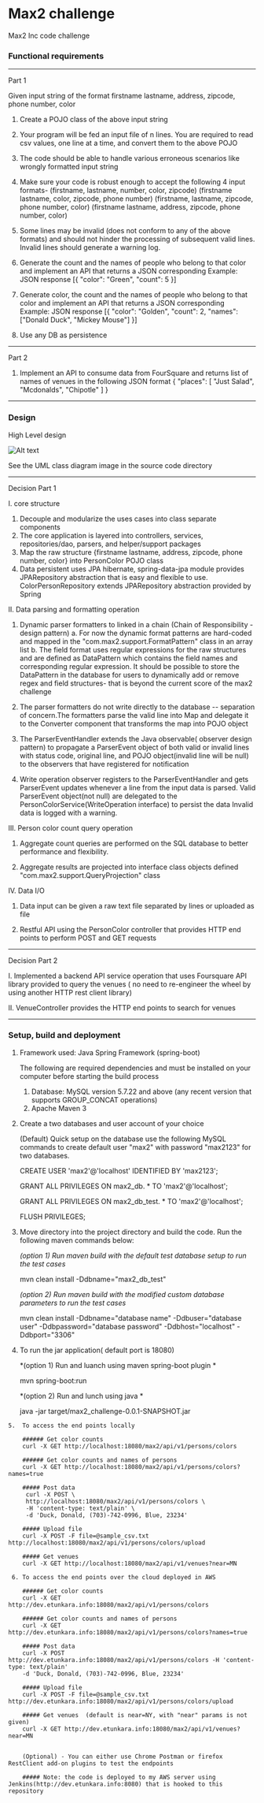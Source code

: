 # Max2 challenge
Max2 Inc code challenge


### Functional requirements
---------------------------------------------

Part 1

Given input string of the format
firstname lastname, address, zipcode, phone number, color

1. Create a POJO class of the above input string

2. Your program will be fed an input file of n lines. You are required to read csv values, one line at a time, and convert them to the above POJO

3. The code should be able to handle various erroneous scenarios like wrongly formatted input string

4. Make sure your code is robust enough to accept the following 4 input formats-
     (firstname, lastname, number, color, zipcode)
     (firstname lastname, color, zipcode, phone number)
     (firstname, lastname, zipcode, phone number, color)
     (firstname lastname, address, zipcode, phone number, color)

5. Some lines may be invalid (does not conform to any of the above formats) and should not hinder the processing of subsequent valid lines. 
   Invalid lines should generate a warning log.

6. Generate the count and the names of people who belong to that color and implement an API that returns a JSON corresponding
     Example: JSON response
           [{
			"color": "Green",
			"count": 5
			}]
7. Generate color, the count and the names of people who belong to that color and implement an API that returns a JSON corresponding
     Example: JSON response
             [{
               "color": "Golden",
			   "count": 2,
			   "names": ["Donald Duck", "Mickey Mouse"]
			 }]
8. Use any DB as persistence

---------------------------------------------

Part 2

 1. Implement an API to consume data from FourSquare and returns list of names of venues in the following JSON format
      {
			"places": [
				"Just Salad",
				"Mcdonalds",
				"Chipotle" ]
	  }
	  
------------------------------------------
### Design

High Level design

![Alt text](max2_challenge_HDL.png?raw=true "Max2 Challenge HLD")

See the UML class diagram image in the source code directory

-------------------------------------------------
Decision Part 1

I. core structure
   1. Decouple and modularize the uses cases into class separate components
   2. The core application is layered into controllers, services, repositories/dao, parsers, and helper/support packages
   3. Map the raw structure {firstname lastname, address, zipcode, phone number, color} into  PersonColor POJO class 
   4. Data persistent uses JPA hibernate, spring-data-jpa module provides JPARepository abstraction that is easy and flexible to use. 
      ColorPersonRepository extends JPARepository abstraction provided by Spring

II. Data parsing and formatting  operation    
   1. Dynamic parser formatters to linked in  a chain (Chain of Responsibility - design pattern)
       a. For now the dynamic format patterns are hard-coded and mapped in the "com.max2.support.FormatPattern" class in an array list 
       b. The field format uses regular expressions for the raw structures  and are defined as DataPattern which contains the field names 
          and corresponding regular expression. It should be possible to store the DataPattern in the database for users to dynamically add or 
          remove regex and field structures- that is beyond the current score of the max2 challenge
          
   2. The parser formatters do not write directly to the database -- separation of concern.The formatters parse the valid line into Map
      and  delegate it to the Converter component that transforms the map into POJO object
   
   3. The ParserEventHandler extends the Java observable( observer design pattern) to propagate a ParserEvent object of both valid or invalid lines 
      with status code, original line, and POJO object(invalid line will be null) to the observers that have registered for notification
      
   4. Write operation observer registers to the ParserEventHandler  and gets ParserEvent updates whenever a line from the input data is parsed.
      Valid ParserEvent object(not null) are delegated to the PersonColorService(WriteOperation interface) to persist the data
      Invalid data is logged with a warning.
 
 III. Person color count query operation
   1.  Aggregate count queries are performed on the SQL database to better performance and flexibility.
  
   2.  Aggregate results are projected into interface class objects defined "com.max2.support.QueryProjection" class
 
 
 IV. Data I/O
   1. Data input can be given a raw text file separated by lines or uploaded  as file
   
   2. Restful API using the PersonColor controller that provides HTTP end points to perform POST and GET requests
  

----------------------------------------

Decision Part 2

  I. Implemented a backend API service operation that uses Foursquare API library provided to query the venues
      ( no need to re-engineer the wheel by using another HTTP rest client library)
     
  II. VenueController provides the HTTP end points to search for venues

 ---------------------------------------


### Setup, build and deployment  
  1. Framework used: Java Spring Framework (spring-boot)
  
     The following are required dependencies and must be installed on your computer before starting the build process
       1. Database: MySQL version 5.7.22  and above (any recent version that supports GROUP_CONCAT operations)
       2. Apache Maven 3 
    
  2. Create a two databases and user account of your choice
           
        (Default) Quick setup on the database use the following MySQL commands to create default user "max2" with password "max2123" for two databases.
      
        CREATE USER 'max2'@'localhost' IDENTIFIED BY 'max2123';
            
		GRANT ALL PRIVILEGES ON max2_db. * TO 'max2'@'localhost';
		
		GRANT ALL PRIVILEGES ON max2_db_test. * TO 'max2'@'localhost';
		
		FLUSH PRIVILEGES;

   3.  Move directory into the project directory and build the code. Run the following maven commands below:
   
       *(option 1)  Run maven build with the default test database setup to run the test cases*
    
       mvn clean install -Ddbname="max2_db_test"
       
       *(option 2) Run maven build with the modified custom database parameters to run the test cases*
       
       mvn clean install -Ddbname="database name" -Ddbuser="database user" -Ddbpassword="database password" -Ddbhost="localhost" -Ddbport="3306"
        
   4. To run the jar application( default port is 18080)
      
      *(option 1)  Run and luanch using maven spring-boot plugin *
      
       mvn spring-boot:run
  
      *(option 2)  Run and lunch using java *
      
       java -jar target/max2_challenge-0.0.1-SNAPSHOT.jar
       
    5.  To access the end points locally
    
	    ###### Get color counts
		curl -X GET http://localhost:18080/max2/api/v1/persons/colors
		
		###### Get color counts and names of persons
		curl -X GET http://localhost:18080/max2/api/v1/persons/colors?names=true
		
		##### Post data
         curl -X POST \
		 http://localhost:18080/max2/api/v1/persons/colors \
		 -H 'content-type: text/plain' \
		 -d 'Duck, Donald, (703)-742-0996, Blue, 23234'
  		
		##### Upload file
		curl -X POST -F file=@sample_csv.txt http://localhost:18080/max2/api/v1/persons/colors/upload 
		
		##### Get venues
		curl -X GET http://localhost:18080/max2/api/v1/venues?near=MN
	
	 6. To access the end points over the cloud deployed in AWS
    
	    ###### Get color counts
		curl -X GET http://dev.etunkara.info:18080/max2/api/v1/persons/colors
		
		###### Get color counts and names of persons
		curl -X GET http://dev.etunkara.info:18080/max2/api/v1/persons/colors?names=true
		
		##### Post data
	    curl -X POST  http://dev.etunkara.info:18080/max2/api/v1/persons/colors -H 'content-type: text/plain' 
        -d 'Duck, Donald, (703)-742-0996, Blue, 23234'
		
		##### Upload file
		curl -X POST -F file=@sample_csv.txt http://dev.etunkara.info:18080/max2/api/v1/persons/colors/upload 
		
		##### Get venues  (default is near=NY, with "near" params is not given)
		curl -X GET http://dev.etunkara.info:18080/max2/api/v1/venues?near=MN
		
		
		(Optional) - You can either use Chrome Postman or firefox RestClient add-on plugins to test the endpoints
		
		##### Note: the code is deployed to my AWS server using Jenkins(http://dev.etunkara.info:8080) that is hooked to this repository
